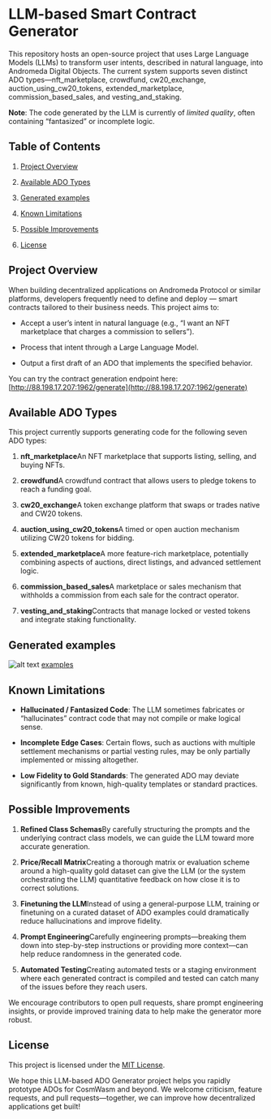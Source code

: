 LLM-based Smart Contract Generator
=======================

This repository hosts an open-source project that uses Large Language Models (LLMs) to transform user intents, described in natural language, into Andromeda Digital Objects. The current system supports seven distinct ADO types—nft\_marketplace, crowdfund, cw20\_exchange, auction\_using\_cw20\_tokens, extended\_marketplace, commission\_based\_sales, and vesting\_and\_staking.

**Note**: The code generated by the LLM is currently of _limited quality_, often containing “fantasized” or incomplete logic.

Table of Contents
-----------------

1.  [Project Overview](#project-overview)
        
3.  [Available ADO Types](#available-ado-types)
    
4.  [Generated examples](#generated-examples)
    
5.  [Known Limitations](#known-limitations)
    
6.  [Possible Improvements](#possible-improvements)
    
7.  [License](#license)
    

Project Overview
----------------

When building decentralized applications on Andromeda Protocol or similar platforms, developers frequently need to define and deploy — smart contracts tailored to their business needs. This project aims to:

*   Accept a user’s intent in natural language (e.g., “I want an NFT marketplace that charges a commission to sellers”).
    
*   Process that intent through a Large Language Model.
    
*   Output a first draft of an ADO that implements the specified behavior.
    

You can try the contract generation endpoint here:[http://88.198.17.207:1962/generate](http://88.198.17.207:1962/generate)

  

Available ADO Types
-------------------

This project currently supports generating code for the following seven ADO types:

1.  **nft\_marketplace**An NFT marketplace that supports listing, selling, and buying NFTs.
    
2.  **crowdfund**A crowdfund contract that allows users to pledge tokens to reach a funding goal.
    
3.  **cw20\_exchange**A token exchange platform that swaps or trades native and CW20 tokens.
    
4.  **auction\_using\_cw20\_tokens**A timed or open auction mechanism utilizing CW20 tokens for bidding.
    
5.  **extended\_marketplace**A more feature-rich marketplace, potentially combining aspects of auctions, direct listings, and advanced settlement logic.
    
6.  **commission\_based\_sales**A marketplace or sales mechanism that withholds a commission from each sale for the contract operator.
    
7.  **vesting\_and\_staking**Contracts that manage locked or vested tokens and integrate staking functionality.
    

Generated examples
-----

![alt text](http://88.198.17.207:1962/static/table.png)
[examples](http://88.198.17.207:1962/generate)
        

Known Limitations
-----------------

*   **Hallucinated / Fantasized Code**: The LLM sometimes fabricates or “hallucinates” contract code that may not compile or make logical sense.
    
*   **Incomplete Edge Cases**: Certain flows, such as auctions with multiple settlement mechanisms or partial vesting rules, may be only partially implemented or missing altogether.
    
*   **Low Fidelity to Gold Standards**: The generated ADO may deviate significantly from known, high-quality templates or standard practices.
    

Possible Improvements
---------------------

1.  **Refined Class Schemas**By carefully structuring the prompts and the underlying contract class models, we can guide the LLM toward more accurate generation.
    
2.  **Price/Recall Matrix**Creating a thorough matrix or evaluation scheme around a high-quality gold dataset can give the LLM (or the system orchestrating the LLM) quantitative feedback on how close it is to correct solutions.
    
3.  **Finetuning the LLM**Instead of using a general-purpose LLM, training or finetuning on a curated dataset of ADO examples could dramatically reduce hallucinations and improve fidelity.
    
4.  **Prompt Engineering**Carefully engineering prompts—breaking them down into step-by-step instructions or providing more context—can help reduce randomness in the generated code.
    
5.  **Automated Testing**Creating automated tests or a staging environment where each generated contract is compiled and tested can catch many of the issues before they reach users.
    

We encourage contributors to open pull requests, share prompt engineering insights, or provide improved training data to help make the generator more robust.

License
-------

This project is licensed under the [MIT License](LICENSE.md).

We hope this LLM-based ADO Generator project helps you rapidly prototype ADOs for CosmWasm and beyond. We welcome criticism, feature requests, and pull requests—together, we can improve how decentralized applications get built!
